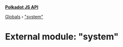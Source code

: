 **[Polkadot JS API](../README.md)**

[Globals](../globals.md) › [&quot;system&quot;](_system_.md)

# External module: "system"

